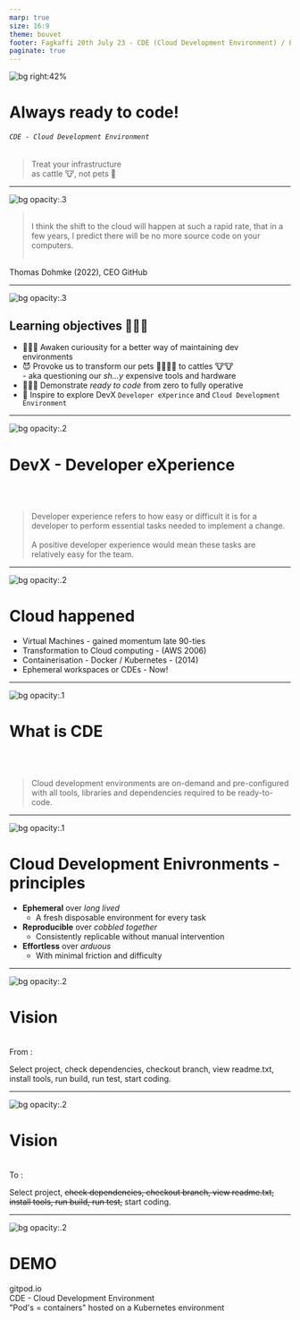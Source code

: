 ```yaml
---
marp: true
size: 16:9
theme: bouvet
footer: Fagkaffi 20th July 23 - CDE (Cloud Development Environment) / Ephemeral workspaces
paginate: true  
---
```

<!-- _class: lead -->
![bg right:42%](./resources/zabou-2290189_1280.jpg)
# Always ready to code!
###### `CDE - Cloud Development Environment`
>Treat your infrastructure<br>as cattle 🐮, not pets 🦮

---
<style scoped>
section blockquote {
  font-size: 1.5rem;
  text-align: center;
  vertical-align: center;
  margin-top: 1rem;
}
</style>
![bg opacity:.3](./resources/street-art-1183812_1280.jpg)
><br>I think the shift to the cloud will happen at such a rapid rate, that in a few years, I predict there will be no more source code on your computers.<br><br>

Thomas Dohmke (2022), CEO GitHub

---
![bg opacity:.3](./resources/peace-g3bf9dbf34_1280.jpg)
## Learning objectives 👩🏽‍🏫

* 👨🏼‍💻 Awaken curiousity for a better way of maintaining dev environments
* 😈 Provoke us to transform our pets 🧙🏼‍♂️🦮 to cattles 🐮🐮<br> - aka questioning our _sh...y_ expensive tools and hardware
* 👩🏽‍💻 Demonstrate _ready to code_ from zero to fully operative
* 🤩 Inspire to explore DevX `Developer eXperince` and `Cloud Development Environment`

---
![bg opacity:.2](./resources/graffiti-508272_1920.jpg)
# DevX - Developer eXperience
<br><br>

>Developer experience refers to how easy or difficult it is for a developer to perform essential tasks needed to implement a change. <br><br>A positive developer experience would mean these tasks are relatively easy for the team.

---
![bg opacity:.2](./resources/mural-4121994_1280.jpg)
# Cloud happened

* Virtual Machines - gained momentum late 90-ties
* Transformation to Cloud computing - (AWS 2006)
* Containerisation - Docker / Kubernetes - (2014)
* Ephemeral workspaces or CDEs - Now!

---
![bg opacity:.1](./resources/street-art-2044085_1280.jpg)
# What is CDE
<br><br>

>Cloud development environments are on-demand and pre-configured with all tools, libraries and dependencies required to be ready-to-code.

---
![bg opacity:.1](./resources/street-art-465304_1280.jpg)
# Cloud Development Enivronments - principles

* **Ephemeral** over _long lived_
  - A fresh disposable environment for every task
* **Reproducible** over _cobbled together_
  - Consistently replicable without manual intervention
* **Effortless** over _arduous_
  - With minimal friction and difficulty

---
![bg opacity:.2](./resources/face-2089059_1280.jpg)
# Vision
<br>
From :

Select project, check dependencies, checkout branch, view readme.txt, install tools, run build, run test, start coding.

---
![bg opacity:.2](./resources/face-2089059_1280.jpg)
# Vision
<br>
To :

Select project,
~~check dependencies, checkout branch, view readme.txt, install tools, run build, run test,~~
start coding.

---
<style scoped>
section h1 {
  font-size: 5.5rem;
}
</style>
![bg opacity:.2](./resources/graffiti-g33e6f651e_1280.jpg)
<!-- _class: lead -->
# DEMO

gitpod.io<br>CDE - Cloud Development Environment
<br>
"Pod's = containers" hosted on a Kubernetes environment